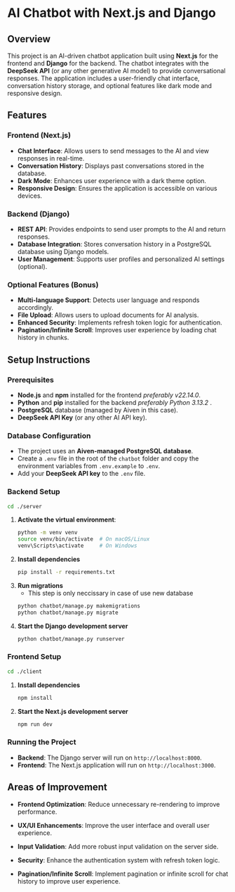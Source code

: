 # AI Chatbot with Next.js and Django

## Overview

This project is an AI-driven chatbot application built using **Next.js** for the frontend and **Django** for the backend. The chatbot integrates with the **DeepSeek API** (or any other generative AI model) to provide conversational responses. The application includes a user-friendly chat interface, conversation history storage, and optional features like dark mode and responsive design.

## Features

### Frontend (Next.js)
- **Chat Interface**: Allows users to send messages to the AI and view responses in real-time.
- **Conversation History**: Displays past conversations stored in the database.
- **Dark Mode**: Enhances user experience with a dark theme option.
- **Responsive Design**: Ensures the application is accessible on various devices.

### Backend (Django)
- **REST API**: Provides endpoints to send user prompts to the AI and return responses.
- **Database Integration**: Stores conversation history in a PostgreSQL database using Django models.
- **User Management**: Supports user profiles and personalized AI settings (optional).

### Optional Features (Bonus)
- **Multi-language Support**: Detects user language and responds accordingly.
- **File Upload**: Allows users to upload documents for AI analysis.
- **Enhanced Security**: Implements refresh token logic for authentication.
- **Pagination/Infinite Scroll**: Improves user experience by loading chat history in chunks.

## Setup Instructions

### Prerequisites
- **Node.js** and **npm** installed for the frontend *preferably v22.14.0*.
- **Python** and **pip** installed for the backend *preferably Python 3.13.2* .
- **PostgreSQL** database (managed by Aiven in this case).
- **DeepSeek API Key** (or any other AI API key).

### Database Configuration
- The project uses an **Aiven-managed PostgreSQL database**.
- Create a `.env` file in the root of the `chatbot` folder and copy the environment variables from `.env.example` to `.env`.
- Add your **DeepSeek API key** to the `.env` file.

### Backend Setup
```bash
cd ./server
```
1. **Activate the virtual environment**:
   ```bash
   python -m venv venv
   source venv/bin/activate  # On macOS/Linux
   venv\Scripts\activate     # On Windows
   ```
2. **Install dependencies**
	```bash
	pip install -r requirements.txt
	```
3. **Run migrations**
	* This step is only neccissary in case of use new database
	```bash
	python chatbot/manage.py makemigrations
	python chatbot/manage.py migrate
	```
3. **Start the Django development server**
	```bash
	python chatbot/manage.py runserver
	```
### Frontend Setup
```bash
cd ./client
```
1. **Install dependencies**
	```bash
	npm install
	```
2. **Start the Next.js development server**
	```bash
	npm run dev
	```
### Running the Project
* **Backend**: The Django server will run on `http://localhost:8000`.
* **Frontend**: The Next.js application will run on `http://localhost:3000`.


## Areas of Improvement
* **Frontend Optimization**: Reduce unnecessary re-rendering to improve performance.

* **UX/UI Enhancements**: Improve the user interface and overall user experience.

* **Input Validation**: Add more robust input validation on the server side.

* **Security**: Enhance the authentication system with refresh token logic.

* **Pagination/Infinite Scroll**: Implement pagination or infinite scroll for chat history to improve user experience.